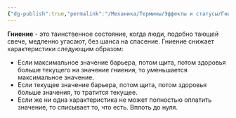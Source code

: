 ```yaml
---
{"dg-publish":true,"permalink":"/Механика/Термины/Эффекты и статусы/Гниение/","noteIcon":"","created":"2025-09-12T19:47:51.189+03:00","updated":"2025-09-12T16:07:57.835+03:00"}
---
```




**Гниение** - это таинственное состояние, когда люди, подобно тающей свече, медленно угасают, без шанса на спасение. Гниение снижает характеристики следующим образом:

- Если максимальное значение барьера, потом щита, потом здоровья больше текущего на значение гниения, то уменьшается максимальное значение.
- Если текущее значение барьера, потом щита, потом здоровья больше значения, то тратится текущее.
- Если же ни одна характеристика не может полностью оплатить значение, то списывает то, что есть. Вплоть до нуля. 